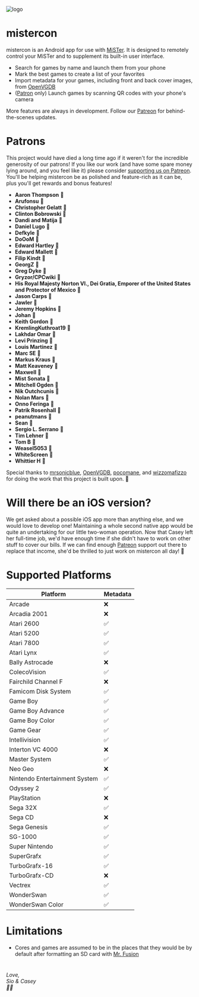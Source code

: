 ![logo](https://github.com/tatsutron/mistercon/assets/51144928/44421768-baff-4de4-8434-17db9e065c36)

# mistercon

mistercon is an Android app for use with [MiSTer](https://github.com/MiSTer-devel/Main_MiSTer/wiki). It is designed to remotely control your MiSTer and to supplement its built-in user interface.

* Search for games by name and launch them from your phone
* Mark the best games to create a list of your favorites
* Import metadata for your games, including front and back cover images, from [OpenVGDB](https://github.com/OpenVGDB)
* ([Patron](https://patreon.com/tatsutron) only) Launch games by scanning QR codes with your phone's camera

More features are always in development. Follow our [Patreon](https://patreon.com/tatsutron) for behind-the-scenes updates.

# Patrons

This project would have died a long time ago if it weren't for the incredible generosity of our patrons! If you like our work (and have some spare money lying around, and you feel like it) please consider [supporting us on Patreon](https://patreon.com/tatsutron). You'll be helping mistercon be as polished and feature-rich as it can be, plus you'll get rewards and bonus features!

* **Aaron Thompson** 💙
* **Arufonsu** 💙
* **Christopher Gelatt** 💙
* **Clinton Bobrowski** 💙
* **Dandi and Matija** 💙
* **Daniel Lugo** 💙
* **Defkyle** 💙
* **DoOoM** 💙
* **Edward Hartley** 💙
* **Edward Mallett** 💙
* **Filip Kindt** 💙
* **GeorgZ** 💙
* **Greg Dyke** 💙
* **Gryzor/CPCwiki** 💙
* **His Royal Majesty Norton VI., Dei Gratia, Emporer of the United States and Protector of Mexico** 💙
* **Jason Carps** 💙
* **Jawler** 💙
* **Jeremy Hopkins** 💙
* **Johan** 💙
* **Keith Gordon** 💙
* **KremlingKuthroat19** 💙
* **Lakhdar Omar** 💙
* **Levi Prinzing** 💙
* **Louis Martinez** 💙
* **Marc SE** 💙
* **Markus Kraus** 💙
* **Matt Keaveney** 💙
* **Maxwell** 💙
* **Mist Sonata** 💙
* **Mitchell Ogden** 💙
* **Nik Outchcunis** 💙
* **Nolan Mars** 💙
* **Onno Feringa** 💙
* **Patrik Rosenhall** 💙
* **peanutmans** 💙
* **Sean** 💙
* **Sergio L. Serrano** 💙
* **Tim Lehner** 💙
* **Tom B** 💙
* **Weasel5053** 💙
* **WhiteScreen** 💙
* **Whittier H** 💙

Special thanks to [mrsonicblue](https://github.com/mrsonicblue), [OpenVGDB](https://github.com/OpenVGDB), [pocomane](https://github.com/pocomane), and [wizzomafizzo](https://github.com/wizzomafizzo) for doing the work that this project is built upon. 🧡

# Will there be an iOS version?

We get asked about a possible iOS app more than anything else, and we would love to develop one! Maintaining a whole second native app would be quite an undertaking for our little two-woman operation. Now that Casey left her full-time job, we'd have enough time if she didn't have to work on other stuff to cover our bills. If we can find enough [Patreon](https://patreon.com/tatsutron) support out there to replace that income, she'd be thrilled to just work on mistercon all day! 🙂

# Supported Platforms

Platform  | Metadata
| - | - |
Arcade | :x:
Arcadia 2001 | :x:
Atari 2600 | :white_check_mark:
Atari 5200 | :white_check_mark:
Atari 7800 | :white_check_mark:
Atari Lynx | :white_check_mark:
Bally Astrocade | :x:
ColecoVision | :white_check_mark:
Fairchild Channel F | :x:
Famicom Disk System | :white_check_mark:
Game Boy | :white_check_mark:
Game Boy Advance | :white_check_mark:
Game Boy Color | :white_check_mark:
Game Gear | :white_check_mark:
Intellivision | :white_check_mark:
Interton VC 4000 | :x:
Master System | :white_check_mark:
Neo Geo | :x:
Nintendo Entertainment System | :white_check_mark:
Odyssey 2 | :white_check_mark:
PlayStation | :x:
Sega 32X | :white_check_mark:
Sega CD | :x:
Sega Genesis | :white_check_mark:
SG-1000 | :white_check_mark:
Super Nintendo | :white_check_mark:
SuperGrafx | :white_check_mark:
TurboGrafx-16 | :white_check_mark:
TurboGrafx-CD | :x:
Vectrex | :white_check_mark:
WonderSwan | :white_check_mark:
WonderSwan Color | :white_check_mark:

# Limitations

* Cores and games are assumed to be in the places that they would be by default after formatting an SD card with [Mr. Fusion](https://github.com/MiSTer-devel/mr-fusion)

#

_Love,<br>Sio & Casey<br>💚💖_
